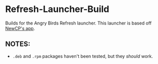 # Refresh-Launcher-Build
Builds for the Angry Birds Refresh launcher. This launcher is based off [NewCP's app](https://github.com/New-Club-Penguin/NewCP-App).

## NOTES:
* `.deb` and `.rpm` packages haven't been tested, but they *should* work.
